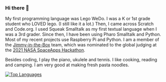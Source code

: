 ### Hi there 👋

My first programming language was Lego WeDo. I was a K or 1st grade student who LOVED lego. (I still like it a lot.) Then, I came across Scratch and Code.org. I used Squeak Smalltalk as my first textual language when I was a 3rd grader. Since then, I have been using Pharo Smalltalk and Python. Most of my recent projects use Raspberry Pi and Python. I am a member of the [Jimmy-in-the-Box](https://github.com/HSSBoston/jimmy-in-the-box) team, which was nominated to the global judging at the [2021 NASA SpaceApps Hackathon](https://2021.spaceappschallenge.org/). 

Besides coding, I play the piano, ukulele and tennis. I like cooking, reading and camping. I am very good at making fresh pasta noodles. 


[![Top Languages](https://github-readme-stats.vercel.app/api/top-langs/?username=hssboston&layout=compact)](https://github.com/hssboston)


<!--
**HSSBoston/hssboston** is a ✨ _special_ ✨ repository because its `README.md` (this file) appears on your GitHub profile.

Here are some ideas to get you started:

- 🔭 I’m currently working on ...
- 🌱 I’m currently learning ...
- 👯 I’m looking to collaborate on ...
- 🤔 I’m looking for help with ...
- 💬 Ask me about ...
- 📫 How to reach me: ...
- 😄 Pronouns: ...
- ⚡ Fun fact: ...
-->
